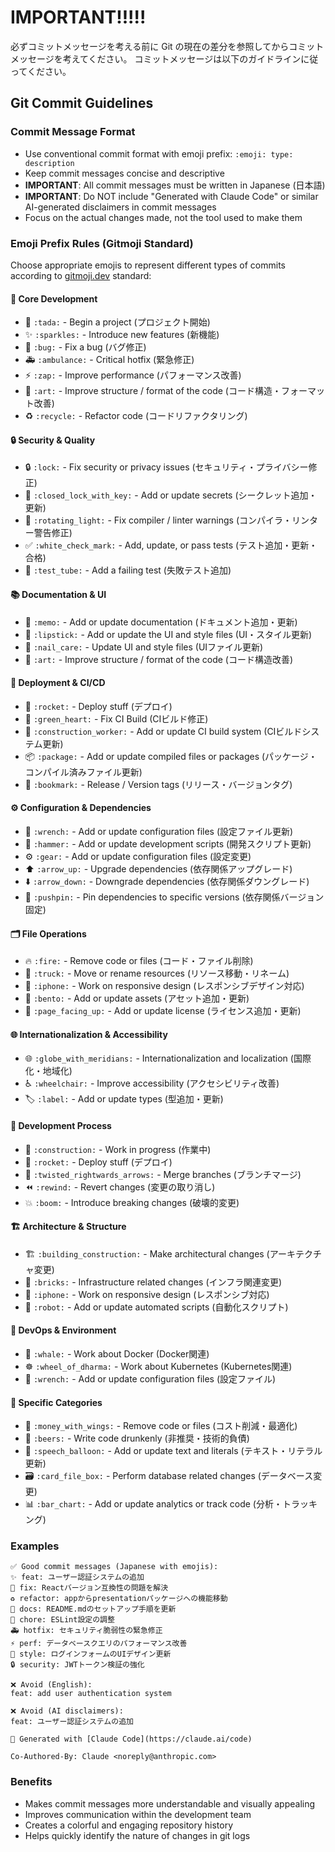 # IMPORTANT!!!!!
必ずコミットメッセージを考える前に Git の現在の差分を参照してからコミットメッセージを考えてください。
コミットメッセージは以下のガイドラインに従ってください。

## Git Commit Guidelines

### Commit Message Format

- Use conventional commit format with emoji prefix: `:emoji: type: description`
- Keep commit messages concise and descriptive
- **IMPORTANT**: All commit messages must be written in Japanese (日本語)
- **IMPORTANT**: Do NOT include "Generated with Claude Code" or similar AI-generated disclaimers in commit messages
- Focus on the actual changes made, not the tool used to make them

### Emoji Prefix Rules (Gitmoji Standard)

Choose appropriate emojis to represent different types of commits according to [gitmoji.dev](https://gitmoji.dev/) standard:

#### 🎯 Core Development

- 🎉 `:tada:` - Begin a project (プロジェクト開始)
- ✨ `:sparkles:` - Introduce new features (新機能)
- 🐛 `:bug:` - Fix a bug (バグ修正)
- 🚑️ `:ambulance:` - Critical hotfix (緊急修正)
- ⚡️ `:zap:` - Improve performance (パフォーマンス改善)
- 🎨 `:art:` - Improve structure / format of the code (コード構造・フォーマット改善)
- ♻️ `:recycle:` - Refactor code (コードリファクタリング)

#### 🔒 Security & Quality

- 🔒️ `:lock:` - Fix security or privacy issues (セキュリティ・プライバシー修正)
- 🔐 `:closed_lock_with_key:` - Add or update secrets (シークレット追加・更新)
- 🚨 `:rotating_light:` - Fix compiler / linter warnings (コンパイラ・リンター警告修正)
- ✅ `:white_check_mark:` - Add, update, or pass tests (テスト追加・更新・合格)
- 🧪 `:test_tube:` - Add a failing test (失敗テスト追加)

#### 📚 Documentation & UI

- 📝 `:memo:` - Add or update documentation (ドキュメント追加・更新)
- 💄 `:lipstick:` - Add or update the UI and style files (UI・スタイル更新)
- 💅 `:nail_care:` - Update UI and style files (UIファイル更新)
- 🎨 `:art:` - Improve structure / format of the code (コード構造改善)

#### 🚀 Deployment & CI/CD

- 🚀 `:rocket:` - Deploy stuff (デプロイ)
- 💚 `:green_heart:` - Fix CI Build (CIビルド修正)
- 👷 `:construction_worker:` - Add or update CI build system (CIビルドシステム更新)
- 📦️ `:package:` - Add or update compiled files or packages (パッケージ・コンパイル済みファイル更新)
- 🔖 `:bookmark:` - Release / Version tags (リリース・バージョンタグ)

#### ⚙️ Configuration & Dependencies

- 🔧 `:wrench:` - Add or update configuration files (設定ファイル更新)
- 🔨 `:hammer:` - Add or update development scripts (開発スクリプト更新)
- ⚙️ `:gear:` - Add or update configuration files (設定変更)
- ⬆️ `:arrow_up:` - Upgrade dependencies (依存関係アップグレード)
- ⬇️ `:arrow_down:` - Downgrade dependencies (依存関係ダウングレード)
- 📌 `:pushpin:` - Pin dependencies to specific versions (依存関係バージョン固定)

#### 🗂️ File Operations

- 🔥 `:fire:` - Remove code or files (コード・ファイル削除)
- 🚚 `:truck:` - Move or rename resources (リソース移動・リネーム)
- 📱 `:iphone:` - Work on responsive design (レスポンシブデザイン対応)
- 🍱 `:bento:` - Add or update assets (アセット追加・更新)
- 📄 `:page_facing_up:` - Add or update license (ライセンス追加・更新)

#### 🌐 Internationalization & Accessibility

- 🌐 `:globe_with_meridians:` - Internationalization and localization (国際化・地域化)
- ♿️ `:wheelchair:` - Improve accessibility (アクセシビリティ改善)
- 🏷️ `:label:` - Add or update types (型追加・更新)

#### 🔄 Development Process

- 🚧 `:construction:` - Work in progress (作業中)
- 🚀 `:rocket:` - Deploy stuff (デプロイ)
- 🔀 `:twisted_rightwards_arrows:` - Merge branches (ブランチマージ)
- ⏪️ `:rewind:` - Revert changes (変更の取り消し)
- 💥 `:boom:` - Introduce breaking changes (破壊的変更)

#### 🏗️ Architecture & Structure

- 🏗️ `:building_construction:` - Make architectural changes (アーキテクチャ変更)
- 🧱 `:bricks:` - Infrastructure related changes (インフラ関連変更)
- 📱 `:iphone:` - Work on responsive design (レスポンシブ対応)
- 🤖 `:robot:` - Add or update automated scripts (自動化スクリプト)

#### 🐳 DevOps & Environment

- 🐳 `:whale:` - Work about Docker (Docker関連)
- ☸️ `:wheel_of_dharma:` - Work about Kubernetes (Kubernetes関連)
- 🔧 `:wrench:` - Add or update configuration files (設定ファイル)

#### 🎯 Specific Categories

- 💸 `:money_with_wings:` - Remove code or files (コスト削減・最適化)
- 🍻 `:beers:` - Write code drunkenly (非推奨・技術的負債)
- 💬 `:speech_balloon:` - Add or update text and literals (テキスト・リテラル更新)
- 🗃️ `:card_file_box:` - Perform database related changes (データベース変更)
- 📊 `:bar_chart:` - Add or update analytics or track code (分析・トラッキング)

### Examples

```
✅ Good commit messages (Japanese with emojis):
✨ feat: ユーザー認証システムの追加
🐛 fix: Reactバージョン互換性の問題を解決
♻️ refactor: appからpresentationパッケージへの機能移動
📝 docs: README.mdのセットアップ手順を更新
🔧 chore: ESLint設定の調整
🚑️ hotfix: セキュリティ脆弱性の緊急修正
⚡️ perf: データベースクエリのパフォーマンス改善
💄 style: ログインフォームのUIデザイン更新
🔒️ security: JWTトークン検証の強化

❌ Avoid (English):
feat: add user authentication system

❌ Avoid (AI disclaimers):
feat: ユーザー認証システムの追加

🤖 Generated with [Claude Code](https://claude.ai/code)

Co-Authored-By: Claude <noreply@anthropic.com>
```

### Benefits

- Makes commit messages more understandable and visually appealing
- Improves communication within the development team
- Creates a colorful and engaging repository history
- Helps quickly identify the nature of changes in git logs

